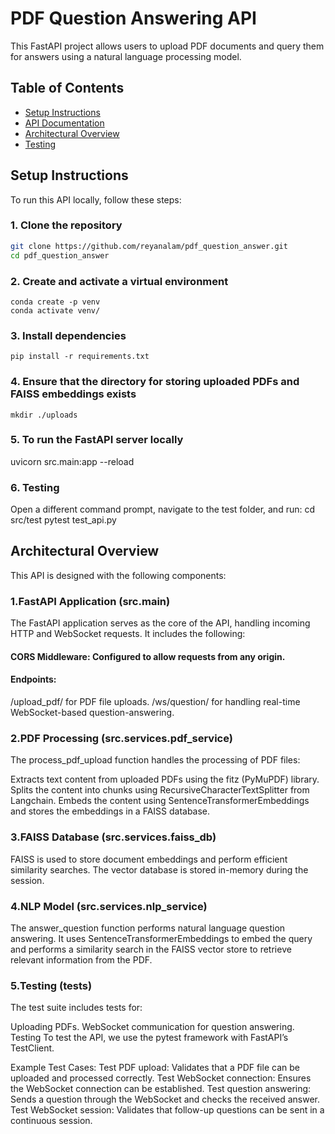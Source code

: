 # PDF Question Answering API

This FastAPI project allows users to upload PDF documents and query them for answers using a natural language processing model.

## Table of Contents
- [Setup Instructions](#setup-instructions)
- [API Documentation](#api-documentation)
- [Architectural Overview](#architectural-overview)
- [Testing](#testing)

## Setup Instructions

To run this API locally, follow these steps:

### 1. Clone the repository
```bash
git clone https://github.com/reyanalam/pdf_question_answer.git
cd pdf_question_answer
```
### 2. Create and activate a virtual environment
```
conda create -p venv
conda activate venv/
```
### 3. Install dependencies
```
pip install -r requirements.txt
```
### 4. Ensure that the directory for storing uploaded PDFs and FAISS embeddings exists
```
mkdir ./uploads
```
### 5. To run the FastAPI server locally
uvicorn src.main:app --reload

### 6. Testing
Open a different command prompt, navigate to the test folder, and run:
cd src/test
pytest test_api.py


## Architectural Overview
This API is designed with the following components:

### 1.FastAPI Application (src.main)
The FastAPI application serves as the core of the API, handling incoming HTTP and WebSocket requests. It includes the following:

#### CORS Middleware: Configured to allow requests from any origin.
#### Endpoints:
/upload_pdf/ for PDF file uploads.
/ws/question/ for handling real-time WebSocket-based question-answering.

### 2.PDF Processing (src.services.pdf_service)
The process_pdf_upload function handles the processing of PDF files:

Extracts text content from uploaded PDFs using the fitz (PyMuPDF) library.
Splits the content into chunks using RecursiveCharacterTextSplitter from Langchain.
Embeds the content using SentenceTransformerEmbeddings and stores the embeddings in a FAISS database.

### 3.FAISS Database (src.services.faiss_db)
FAISS is used to store document embeddings and perform efficient similarity searches. The vector database is stored in-memory during the session.

### 4.NLP Model (src.services.nlp_service)
The answer_question function performs natural language question answering. It uses SentenceTransformerEmbeddings to embed the query and performs a similarity search in the FAISS vector store to retrieve relevant information from the PDF.

### 5.Testing (tests)
The test suite includes tests for:

Uploading PDFs.
WebSocket communication for question answering.
Testing
To test the API, we use the pytest framework with FastAPI’s TestClient.

Example Test Cases:
Test PDF upload: Validates that a PDF file can be uploaded and processed correctly.
Test WebSocket connection: Ensures the WebSocket connection can be established.
Test question answering: Sends a question through the WebSocket and checks the received answer.
Test WebSocket session: Validates that follow-up questions can be sent in a continuous session.




